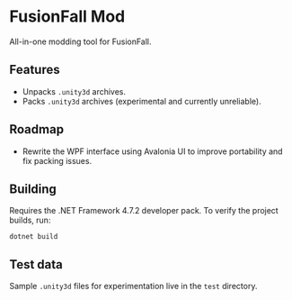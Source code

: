 # FusionFall Mod

All-in-one modding tool for FusionFall.

## Features
- Unpacks `.unity3d` archives.
- Packs `.unity3d` archives (experimental and currently unreliable).

## Roadmap
- Rewrite the WPF interface using Avalonia UI to improve portability and fix packing issues.

## Building
Requires the .NET Framework 4.7.2 developer pack. To verify the project builds, run:

```
dotnet build
```

## Test data
Sample `.unity3d` files for experimentation live in the `test` directory.
